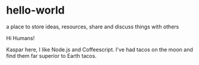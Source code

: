 # hello-world
a place to store ideas, resources, share and discuss things with others

Hi Humans!

Kaspar here, I like Node.js and Coffeescript.
I've had tacos on the moon and find them far superior to Earth tacos.
